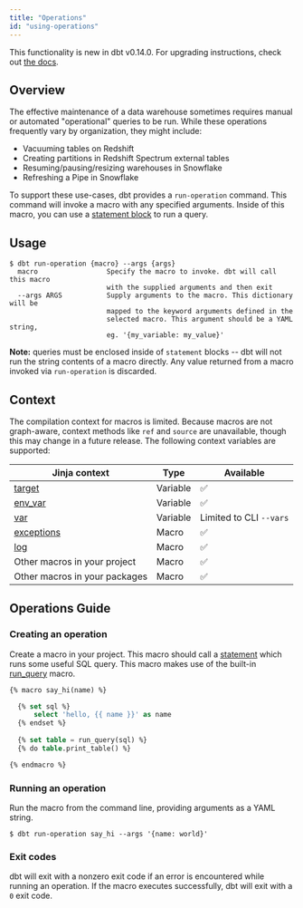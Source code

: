 ```yaml
---
title: "Operations"
id: "using-operations"
---
```



<Callout type="info" title="New in dbt v0.14.0">

This functionality is new in dbt v0.14.0. For upgrading instructions, check out [the docs](installation).

</Callout>

## Overview
The effective maintenance of a data warehouse sometimes requires manual or automated "operational" queries to be run. While these operations frequently vary by organization, they might include:
- Vacuuming tables on Redshift
- Creating partitions in Redshift Spectrum external tables
- Resuming/pausing/resizing warehouses in Snowflake
- Refreshing a Pipe in Snowflake

To support these use-cases, dbt provides a `run-operation` command. This command will invoke a macro with any specified arguments. Inside of this macro, you can use a [statement block](statement-blocks) to run a query.

## Usage
```
$ dbt run-operation {macro} --args {args}
  macro                 Specify the macro to invoke. dbt will call this macro
                        with the supplied arguments and then exit
  --args ARGS           Supply arguments to the macro. This dictionary will be
                        mapped to the keyword arguments defined in the
                        selected macro. This argument should be a YAML string,
                        eg. '{my_variable: my_value}'
```

**Note:** queries must be enclosed inside of `statement` blocks -- dbt will not run the string contents of a macro directly. Any value returned from a macro invoked via `run-operation` is discarded.

## Context

The compilation context for macros is limited. Because macros are not graph-aware, context methods like `ref` and `source` are unavailable, though this may change in a future release. The following context variables are supported:

| Jinja context | Type | Available |
| ------------- | ---- | --------- |
| [target](target) | Variable | ✅ |
| [env_var](env_var) | Variable | ✅ |
| [var](var) | Variable | Limited to CLI `--vars` |
| [exceptions](exceptions) | Macro | ✅ |
| [log](log) | Macro | ✅ |
| Other macros in your project | Macro | ✅ |
| Other macros in your packages | Macro | ✅ |

## Operations Guide

### Creating an operation

Create a macro in your project. This macro should call a [statement](statement-blocks) which runs some useful SQL query. This macro makes use of the built-in [run_query](run_query) macro.

<File name='macros/operations/resize_warehouse.sql'>

```sql
{% macro say_hi(name) %}

  {% set sql %}
      select 'hello, {{ name }}' as name
  {% endset %}
    
  {% set table = run_query(sql) %}
  {% do table.print_table() %}

{% endmacro %}
```

</File>

### Running an operation

Run the macro from the command line, providing arguments as a YAML string.

```shell
$ dbt run-operation say_hi --args '{name: world}'
```

### Exit codes

dbt will exit with a nonzero exit code if an error is encountered while running an operation. If the macro executes successfully, dbt will exit with a `0` exit code.
